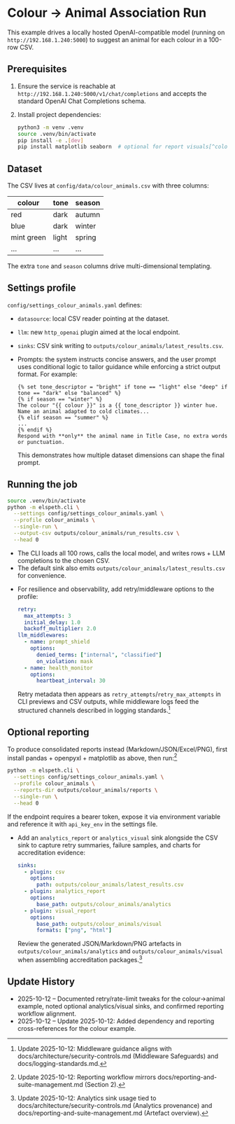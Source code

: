 # Colour → Animal Association Run

This example drives a locally hosted OpenAI-compatible model (running on `http://192.168.1.240:5000`) to suggest an animal for each colour in a 100-row CSV.

## Prerequisites

1. Ensure the service is reachable at `http://192.168.1.240:5000/v1/chat/completions` and accepts the standard OpenAI Chat Completions schema.
2. Install project dependencies:

   ```bash
   python3 -m venv .venv
   source .venv/bin/activate
   pip install -e .[dev]
   pip install matplotlib seaborn  # optional for report visuals[^colour-visual-deps-2025-10-12]
   ```

## Dataset

The CSV lives at `config/data/colour_animals.csv` with three columns:

| colour        | tone   | season |
|---------------|--------|--------|
| red           | dark   | autumn |
| blue          | dark   | winter |
| mint green    | light  | spring |
| …             | …      | …      |

The extra `tone` and `season` columns drive multi-dimensional templating.

## Settings profile

`config/settings_colour_animals.yaml` defines:

- `datasource`: local CSV reader pointing at the dataset.
- `llm`: new `http_openai` plugin aimed at the local endpoint.
- `sinks`: CSV sink writing to `outputs/colour_animals/latest_results.csv`.
- Prompts: the system instructs concise answers, and the user prompt uses conditional logic to tailor guidance while enforcing a strict output format. For example:

  ```jinja2
  {% set tone_descriptor = "bright" if tone == "light" else "deep" if tone == "dark" else "balanced" %}
  {% if season == "winter" %}
  The colour "{{ colour }}" is a {{ tone_descriptor }} winter hue. Name an animal adapted to cold climates...
  {% elif season == "summer" %}
  ...
  {% endif %}
  Respond with **only** the animal name in Title Case, no extra words or punctuation.
  ```

  This demonstrates how multiple dataset dimensions can shape the final prompt.

## Running the job

```bash
source .venv/bin/activate
python -m elspeth.cli \
  --settings config/settings_colour_animals.yaml \
  --profile colour_animals \
  --single-run \
  --output-csv outputs/colour_animals/run_results.csv \
  --head 0
```

- The CLI loads all 100 rows, calls the local model, and writes rows + LLM completions to the chosen CSV.
- The default sink also emits `outputs/colour_animals/latest_results.csv` for convenience.
<!-- UPDATE 2025-10-12: To observe retry metadata, set `retry.max_attempts` within `config/settings_colour_animals.yaml`; CLI previews surface `retry_attempts` columns generated by `src/elspeth/cli.py:103`. -->
- For resilience and observability, add retry/middleware options to the profile:

  ```yaml
  retry:
    max_attempts: 3
    initial_delay: 1.0
    backoff_multiplier: 2.0
  llm_middlewares:
    - name: prompt_shield
      options:
        denied_terms: ["internal", "classified"]
        on_violation: mask
    - name: health_monitor
      options:
        heartbeat_interval: 30
  ```

  Retry metadata then appears as `retry_attempts`/`retry_max_attempts` in CLI previews and CSV outputs, while middleware logs feed the structured channels described in logging standards.[^colour-middleware-2025-10-12]

## Optional reporting

To produce consolidated reports instead (Markdown/JSON/Excel/PNG), first install pandas + openpyxl + matplotlib as above, then run:[^colour-reporting-2025-10-12]

```bash
python -m elspeth.cli \
  --settings config/settings_colour_animals.yaml \
  --profile colour_animals \
  --reports-dir outputs/colour_animals/reports \
  --single-run \
  --head 0
```

If the endpoint requires a bearer token, expose it via environment variable and reference it with `api_key_env` in the settings file.
<!-- UPDATE 2025-10-12: Consider adding a `rate_limiter` definition if the local gateway enforces quotas; the Azure-compatible `adaptive` limiter is available via `src/elspeth/core/controls/registry.py:45`. -->
<!-- UPDATE 2025-10-12: Enable the `analytics_visual` sink (install via `pip install -e .[analytics-visual]`) to generate PNG/HTML charts alongside CSV outputs when comparing colour responses. -->
- Add an `analytics_report` or `analytics_visual` sink alongside the CSV sink to capture retry summaries, failure samples, and charts for accreditation evidence:

  ```yaml
  sinks:
    - plugin: csv
      options:
        path: outputs/colour_animals/latest_results.csv
    - plugin: analytics_report
      options:
        base_path: outputs/colour_animals/analytics
    - plugin: visual_report
      options:
        base_path: outputs/colour_animals/visual
        formats: ["png", "html"]
  ```

  Review the generated JSON/Markdown/PNG artefacts in `outputs/colour_animals/analytics` and `outputs/colour_animals/visual` when assembling accreditation packages.[^colour-analytics-2025-10-12]

## Update History

- 2025-10-12 – Documented retry/rate-limit tweaks for the colour→animal example, noted optional analytics/visual sinks, and confirmed reporting workflow alignment.
- 2025-10-12 – Update 2025-10-12: Added dependency and reporting cross-references for the colour example.

[^colour-reporting-2025-10-12]: Update 2025-10-12: Reporting workflow mirrors docs/reporting-and-suite-management.md (Section 2).
[^colour-middleware-2025-10-12]: Update 2025-10-12: Middleware guidance aligns with docs/architecture/security-controls.md (Middleware Safeguards) and docs/logging-standards.md.
[^colour-analytics-2025-10-12]: Update 2025-10-12: Analytics sink usage tied to docs/architecture/security-controls.md (Analytics provenance) and docs/reporting-and-suite-management.md (Artefact overview).
